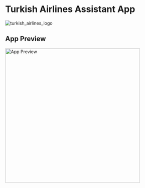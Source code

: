 # Turkish Airlines Assistant App

![turkish_airlines_logo](https://github.com/icanerdogan/TurkishAirlinesAssistantApp/assets/52867508/6492946b-daab-4bdb-b3c6-7c2356137bf9)

<h2> App Preview </h2>
<img width="429" alt="App Preview" src="https://github.com/icanerdogan/TurkishAirlinesAssistantApp/assets/52867508/ce4aa0c1-27e9-4d02-a30c-f0a8ca2d76f0">
